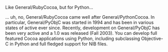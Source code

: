 Like General/RubyCocoa, but for Python... 

... uh, no, General/RubyCocoa came well after General/PythonCocoa.   In particular, General/PyObjC was started in 1994 and has been in various states of active ever since.  Recently, development on General/PyObjC has been very active and a 1.0 was released (Fall 2003).  You can develop full featured Cocoa applications using Python, including subclassing Objective-C in Python and full fledged support for NIB files.